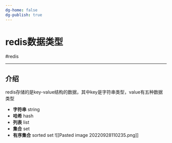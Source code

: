 ```yaml
---
dg-home: false
dg-publish: true
---
```

# redis数据类型
#redis

---
## 介绍
redis存储的是key-value结构的数据，其中key是字符串类型，value有五种数据类型
- **字符串** string
- **哈希** hash
- **列表** list
- **集合** set
- **有序集合** sorted set
![[Pasted image 20220928110235.png]]